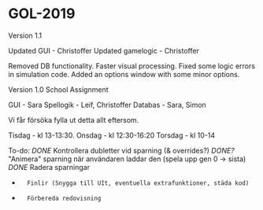 



# GOL-2019
Version 1.1

Updated GUI - Christoffer
Updated gamelogic - Christoffer

Removed DB functionality. 
Faster visual processing. 
Fixed some logic errors in simulation code.
Added an options window with some minor options.



Version 1.0
School Assignment

GUI - Sara
Spellogik - Leif, Christoffer
Databas - Sara, Simon

Vi får försöka fylla ut detta allt eftersom. 

Tisdag - kl 13-13:30.
Onsdag - kl 12:30-16:20
Torsdag - kl 10-14

To-do:
*DONE* 	Kontrollera dubletter vid sparning (& overrides?)
*DONE?*	"Animera" sparning när användaren laddar den (spela upp gen 0 -> sista)
*DONE* 	Radera sparningar
- 		Finlir (Snygga till UIt, eventuella extrafunktioner, städa kod)
- 		Förbereda redovisning
